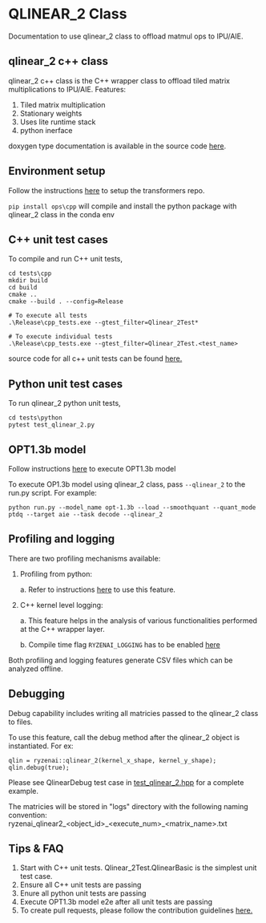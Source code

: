 # QLINEAR_2 Class

Documentation to use qlinear_2 class to offload matmul ops to IPU/AIE.

## qlinear_2 c++ class
qlinear_2 c++ class is the C++ wrapper class to offload tiled matrix multiplications to IPU/AIE.
Features:
1. Tiled matrix multiplication
2. Stationary weights
3. Uses lite runtime stack
4. python inerface

doxygen type documentation is available in the source code [here](../ops/cpp/qlinear_2/qlinear_2.hpp).

## Environment setup
Follow the instructions [here](../README.md) to setup the transformers repo.

```pip install ops\cpp``` will compile and install the python package with qlinear_2 class in the conda env

## C++ unit test cases
To compile and run C++ unit tests,
```
cd tests\cpp
mkdir build
cd build
cmake ..
cmake --build . --config=Release

# To execute all tests
.\Release\cpp_tests.exe --gtest_filter=Qlinear_2Test*

# To execute individual tests
.\Release\cpp_tests.exe --gtest_filter=Qlinear_2Test.<test_name>
```

source code for all c++ unit tests can be found [here.](../tests/cpp/test_qlinear_2.cpp)

## Python unit test cases
To run qlinear_2 python unit tests,
```
cd tests\python
pytest test_qlinear_2.py
```

## OPT1.3b model
Follow instructions [here](../models/llm/docs/opt.md) to execute OPT1.3b model

To execute OP1.3b model using qlinear_2 class, pass ```--qlinear_2``` to the run.py script. For example:
```
python run.py --model_name opt-1.3b --load --smoothquant --quant_mode ptdq --target aie --task decode --qlinear_2
```

## Profiling and logging
There are two profiling mechanisms available:
1. Profiling from python:

    a. Refer to instructions [here](../models/llm/docs/opt_w8a8.md#profiling-latency-phx) to use this feature.
2. C++ kernel level logging:

    a. This feature helps in the analysis of various functionalities performed at the C++ wrapper layer.

    b. Compile time flag ```RYZENAI_LOGGING``` has to be enabled [here](../ops/cpp/utils/logging.h)

Both profiling and logging features generate CSV files which can be analyzed offline.

## Debugging
Debug capability includes writing all matricies passed to the qlinear_2 class to files.

To use this feature, call the debug method after the qlinear_2 object is instantiated.
For ex:
```
qlin = ryzenai::qlinear_2(kernel_x_shape, kernel_y_shape);
qlin.debug(true);
```
Please see QlinearDebug test case in [test_qlinear_2.hpp](../tests/cpp/test_qlinear_2.cpp) for a complete example.

The matricies will be stored in "logs" directory with the following naming convention: ryzenai_qlinear2_<object_id>\_<execute_num>\_<matrix_name>.txt

## Tips & FAQ
1. Start with C++ unit tests. Qlinear_2Test.QlinearBasic is the simplest unit test case.
2. Ensure all C++ unit tests are passing
3. Enure all python unit tests are passing
4. Execute OPT1.3b model e2e after all unit tests are passing
5. To create pull requests, please follow the contribution guidelines [here.](../README.md#code-contribution-guidelines)
